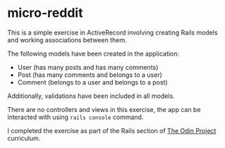 # micro-reddit

This is a simple exercise in ActiveRecord involving creating Rails models and working associations between them.

The following models have been created in the application:
- User (has many posts and has many comments)
- Post (has many comments and belongs to a user)
- Comment (belongs to a user and belongs to a post)

Additionally, validations have been included in all models.

There are no controllers and views in this exercise, the app can be interacted with using `rails console` command.

I completed the exercise as part of the Rails section of [The Odin Project](http://www.theodinproject.com/ruby-on-rails/building-with-active-record) curriculum.